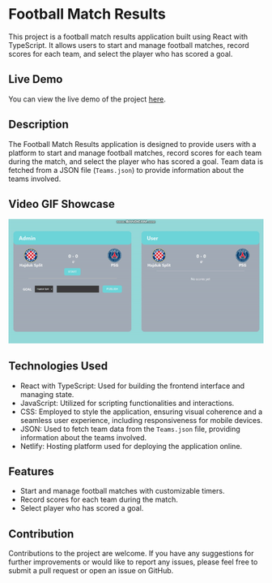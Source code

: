 # Football Match Results

This project is a football match results application built using React with TypeScript. It allows users to start and manage football matches, record scores for each team, and select the player who has scored a goal.

## Live Demo

You can view the live demo of the project [here](https://spectacular-daifuku-b1dc34.netlify.app/).

## Description

The Football Match Results application is designed to provide users with a platform to start and manage football matches, record scores for each team during the match, and select the player who has scored a goal. Team data is fetched from a JSON file (`Teams.json`) to provide information about the teams involved.

## Video GIF Showcase

![Football Match Results](public/assets/football-match-results1.gif)

## Technologies Used

- React with TypeScript: Used for building the frontend interface and managing state.
- JavaScript: Utilized for scripting functionalities and interactions.
- CSS: Employed to style the application, ensuring visual coherence and a seamless user experience, including responsiveness for mobile devices.
- JSON: Used to fetch team data from the `Teams.json` file, providing information about the teams involved.
- Netlify: Hosting platform used for deploying the application online.

## Features

- Start and manage football matches with customizable timers.
- Record scores for each team during the match.
- Select player who has scored a goal.

## Contribution

Contributions to the project are welcome. If you have any suggestions for further improvements or would like to report any issues, please feel free to submit a pull request or open an issue on GitHub.


